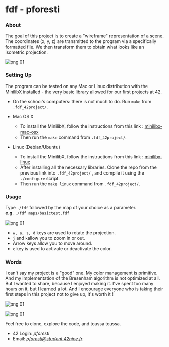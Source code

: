 # fdf - pforesti
### About 
The goal of this project is to create a "wireframe" representation of a scene. The coordinates (x, y, z) are transmitted to the program via a specifically formatted file. We then transform them to obtain what looks like an isometric projection.

![png 01](https://s3.us-west-2.amazonaws.com/secure.notion-static.com/89a27d0f-c0c1-4cb2-9bbd-8ff942a031c6/422.png?X-Amz-Algorithm=AWS4-HMAC-SHA256&X-Amz-Content-Sha256=UNSIGNED-PAYLOAD&X-Amz-Credential=AKIAT73L2G45EIPT3X45%2F20211212%2Fus-west-2%2Fs3%2Faws4_request&X-Amz-Date=20211212T101716Z&X-Amz-Expires=86400&X-Amz-Signature=e094821d802bc2e75c529ddef3a2ff6fb9c57821e43df3b094f7cc9a6709b12e&X-Amz-SignedHeaders=host&response-content-disposition=filename%20%3D%22422.png%22&x-id=GetObject)

### Setting Up
The program can be tested on any Mac or Linux distribution with the MinilibX installed - the very basic library allowed for our first projects at 42.

* On the school's computers: there is not much to do. Run ``make`` from ``.fdf_42project/``.

* Mac OS X
  * To install the MinilibX, follow the instructions from this link : [minilibx-mac-osx](https://github.com/dannywillems/minilibx-mac-osx)
  * Then run the ``make`` command from ``.fdf_42project/``.

* Linux (Debian/Ubuntu)
  * To install the MinilibX, follow the instructions from this link : [minilibx-linux](https://github.com/42Paris/minilibx-linux)
  * After installing all the necessary libraries. Clone the repo from the previous link into ``.fdf_42project/`` , and compile it using the ``./configure`` script.
  * Then run the ``make linux`` command from ``.fdf_42project/``.

### Usage
Type ``./fdf`` followed by the map of your choice as a parameter.\
    **e.g.** ``./fdf maps/basictest.fdf``
 
 ![png 01](https://s3.us-west-2.amazonaws.com/secure.notion-static.com/66c83393-a7db-43f2-bd86-0a58a5014dc1/basictest.png?X-Amz-Algorithm=AWS4-HMAC-SHA256&X-Amz-Content-Sha256=UNSIGNED-PAYLOAD&X-Amz-Credential=AKIAT73L2G45EIPT3X45%2F20211212%2Fus-west-2%2Fs3%2Faws4_request&X-Amz-Date=20211212T103033Z&X-Amz-Expires=86400&X-Amz-Signature=5679a5977fc9a87171072829198439e637a16626044114d261f0373f244a7685&X-Amz-SignedHeaders=host&response-content-disposition=filename%20%3D%22basictest.png%22&x-id=GetObject)

* ``w, a, s, d`` keys are used to rotate the projection.
* ``j`` and ``k``allow you to zoom in or out.
* Arrow keys allow you to move around.
* ``c`` key is used to activate or deactivate the color.

### Words
I can't say my project is a "good" one. My color management is primitive. And my implementation of the Bresenham algorithm is not optimized at all. But I wanted to share, because I enjoyed making it. I've spent too many hours on it, but I learned a lot. And I encourage everyone who is taking their first steps in this project not to give up, it's worth it !

 ![png 01](https://s3.us-west-2.amazonaws.com/secure.notion-static.com/9795aef1-a036-4c91-9242-a98c8236d1b6/waves.png?X-Amz-Algorithm=AWS4-HMAC-SHA256&X-Amz-Content-Sha256=UNSIGNED-PAYLOAD&X-Amz-Credential=AKIAT73L2G45EIPT3X45%2F20211212%2Fus-west-2%2Fs3%2Faws4_request&X-Amz-Date=20211212T103805Z&X-Amz-Expires=86400&X-Amz-Signature=30d446324a5d45f1d7dd5a1a031a24d314f60576bd4cc867e920c5a171755200&X-Amz-SignedHeaders=host&response-content-disposition=filename%20%3D%22waves.png%22&x-id=GetObject)
 
![png 01](https://s3.us-west-2.amazonaws.com/secure.notion-static.com/e9a2fd6f-ecb0-4d63-812b-d33043deb8a9/oeufs1.png?X-Amz-Algorithm=AWS4-HMAC-SHA256&X-Amz-Content-Sha256=UNSIGNED-PAYLOAD&X-Amz-Credential=AKIAT73L2G45EIPT3X45%2F20211212%2Fus-west-2%2Fs3%2Faws4_request&X-Amz-Date=20211212T103836Z&X-Amz-Expires=86400&X-Amz-Signature=e18a1756e080e1e3b7d6334f0d76548c266970b2d5150dd3d07b0b3b93ca4c76&X-Amz-SignedHeaders=host&response-content-disposition=filename%20%3D%22oeufs1.png%22&x-id=GetObject)

Feel free to clone, explore the code, and toussa toussa.
* 42 Login:	*pforesti*
* Email:		*pforesti@student.42nice.fr*
